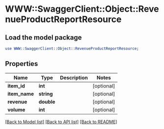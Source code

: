 # WWW::SwaggerClient::Object::RevenueProductReportResource

## Load the model package
```perl
use WWW::SwaggerClient::Object::RevenueProductReportResource;
```

## Properties
Name | Type | Description | Notes
------------ | ------------- | ------------- | -------------
**item_id** | **int** |  | [optional] 
**item_name** | **string** |  | [optional] 
**revenue** | **double** |  | [optional] 
**volume** | **int** |  | [optional] 

[[Back to Model list]](../README.md#documentation-for-models) [[Back to API list]](../README.md#documentation-for-api-endpoints) [[Back to README]](../README.md)


